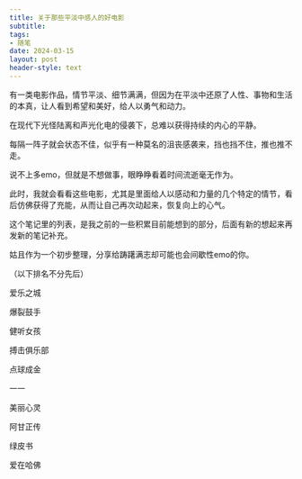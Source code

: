 ```yaml
---
title: 关于那些平淡中感人的好电影
subtitle: 
tags: 
- 随笔
date: 2024-03-15
layout: post
header-style: text
---
```


有一类电影作品，情节平淡、细节满满，但因为在平淡中还原了人性、事物和生活的本真，让人看到希望和美好，给人以勇气和动力。

在现代下光怪陆离和声光化电的侵袭下，总难以获得持续的内心的平静。

每隔一阵子就会状态不佳，似乎有一种莫名的沮丧感袭来，挡也挡不住，推也推不走。

说不上多emo，但就是不想做事，眼睁睁看着时间流逝毫无作为。

此时，我就会看看这些电影，尤其是里面给人以感动和力量的几个特定的情节，看后仿佛获得了充能，从而让自己再次动起来，恢复向上的心气。

这个笔记里的列表，是我之前的一些积累目前能想到的部分，后面有新的想起来再发新的笔记补充。

姑且作为一个初步整理，分享给踌躇满志却可能也会间歇性emo的你。

（以下排名不分先后）

爱乐之城

爆裂鼓手

健听女孩

搏击俱乐部

点球成金

一一

美丽心灵

阿甘正传

绿皮书

爱在哈佛
